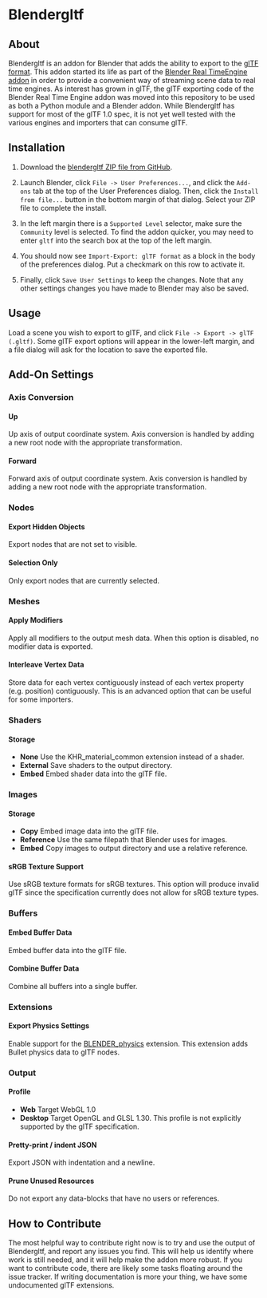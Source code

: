 # Blendergltf

## About

Blendergltf is an addon for Blender that adds the ability to export to the
[glTF format](https://github.com/KhronosGroup/glTF). This addon started its life as part of the
[Blender Real TimeEngine addon](https://github.com/Kupoman/BlenderRealtimeEngineAddon)
in order to provide a convenient way of streaming scene data to real time  engines. As interest has
grown in glTF, the glTF exporting code of the Blender Real Time Engine addon was moved
into this repository to be used as both a Python module and a Blender addon. While
Blendergltf has support for most of the glTF 1.0 spec, it is not yet well tested with
the various engines and importers that can consume glTF.

## Installation

1. Download the [blendergltf ZIP file from GitHub](https://github.com/Kupoman/blendergltf/archive/master.zip).

2. Launch Blender, click `File -> User Preferences...`, and click the `Add-ons` tab
at the top of the User Preferences dialog.  Then, click the `Install from file...`
button in the bottom margin of that dialog.  Select your ZIP file to complete
the install.

3. In the left margin there is a `Supported Level` selector, make sure the
`Community` level is selected.  To find the addon quicker, you may need
to enter `gltf` into the search box at the top of the left margin.

4. You should now see `Import-Export: glTF format` as a block in the body of the
preferences dialog.  Put a checkmark on this row to activate it.

5. Finally, click `Save User Settings` to keep the changes.  Note that any other
settings changes you have made to Blender may also be saved.

## Usage

Load a scene you wish to export to glTF, and click `File -> Export -> glTF (.gltf)`.
Some glTF export options will appear in the lower-left margin, and a file dialog
will ask for the location to save the exported file.

## Add-On Settings
### Axis Conversion
#### Up
Up axis of output coordinate system.
Axis conversion is handled by adding a new root node with the appropriate transformation.
#### Forward
Forward axis of output coordinate system.
Axis conversion is handled by adding a new root node with the appropriate transformation.

### Nodes
#### Export Hidden Objects
Export nodes that are not set to visible.
#### Selection Only
Only export nodes that are currently selected.

### Meshes
#### Apply Modifiers
Apply all modifiers to the output mesh data.
When this option is disabled, no modifier data is exported.
#### Interleave Vertex Data
Store data for each vertex contiguously instead of each vertex property (e.g. position) contiguously.
This is an advanced option that can be useful for some importers.

### Shaders
#### Storage
* **None** Use the KHR_material_common extension instead of a shader.
* **External** Save shaders to the output directory.
* **Embed** Embed shader data into the glTF file.

### Images
#### Storage
* **Copy** Embed image data into the glTF file.
* **Reference** Use the same filepath that Blender uses for images.
* **Embed** Copy images to output directory and use a relative reference.
#### sRGB Texture Support
Use sRGB texture formats for sRGB textures.
This option will produce invalid glTF since the specification currently does not allow for sRGB texture types.

### Buffers
#### Embed Buffer Data
Embed buffer data into the glTF file.
#### Combine Buffer Data
Combine all buffers into a single buffer.

### Extensions
#### Export Physics Settings
Enable support for the [BLENDER_physics](https://github.com/Kupoman/blendergltf/tree/master/extensions/BLENDER_physics) extension.
This extension adds Bullet physics data to glTF nodes.

### Output
#### Profile
* **Web** Target WebGL 1.0
* **Desktop** Target OpenGL and GLSL 1.30.
This profile is not explicitly supported by the glTF specification.
#### Pretty-print / indent JSON
Export JSON with indentation and a newline.
#### Prune Unused Resources
Do not export any data-blocks that have no users or references.

## How to Contribute
The most helpful way to contribute right now is to try and use the output of
Blendergltf, and report any issues you find. This will help us identify where work
is still needed, and it will help make the addon more robust. If you want to
 contribute code, there are likely some tasks floating around the issue tracker.
If writing documentation is more your thing, we have some undocumented glTF
extensions.

